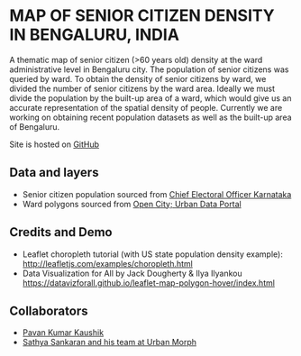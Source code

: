 # MAP OF SENIOR CITIZEN DENSITY IN BENGALURU, INDIA
A thematic map of senior citizen (>60 years old) density at the ward administrative level in Bengaluru city.
The population of senior citizens was queried by ward. To obtain the density of senior citizens by ward, we divided the number of senior citizens by the ward area.
Ideally we must divide the population by the built-up area of a ward, which would give us an accurate representation of the spatial density of people. Currently we are working on obtaining recent population datasets as well as the built-up area of Bengaluru.

Site is hosted on <a href="https://pages.github.com/" rel="nofollow"> GitHub</a>

## Data and layers
- Senior citizen population sourced from <a href="https://ceokarnataka.kar.nic.in/" rel="nofollow"> Chief Electoral Officer Karnataka</a>
- Ward polygons sourced from <a href="http://opencity.in/data/bbmp-wards" rel="nofollow"> Open City; Urban Data Portal</a>


## Credits and Demo
- Leaflet choropleth tutorial (with US state population density example): http://leafletjs.com/examples/choropleth.html
- Data Visualization for All by Jack Dougherty & Ilya Ilyankou https://datavizforall.github.io/leaflet-map-polygon-hover/index.html

## Collaborators
- <a href="https://github.com/pvnkmrksk"> Pavan Kumar Kaushik</a>
- <a href="https://sites.google.com/urbanmorph.com/urbanmorph/health"> Sathya Sankaran and his team at Urban Morph</a>